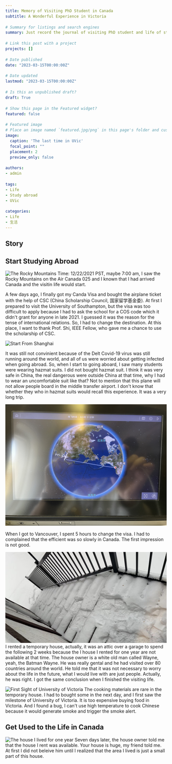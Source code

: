 ```yaml
---
title: Memory of Visiting PhD Student in Canada
subtitle: A Wonderful Experience in Victoria 

# Summary for listings and search engines
summary: Just record the journal of visiting PhD student and life of studying abroad.

# Link this post with a project
projects: []

# Date published
date: "2023-03-15T00:00:00Z"

# Date updated
lastmod: "2023-03-15T00:00:00Z"

# Is this an unpublished draft?
draft: True

# Show this page in the Featured widget?
featured: false

# Featured image
# Place an image named `featured.jpg/png` in this page's folder and customize its options here.
image:
  caption: 'The last time in UVic'
  focal_point: ""
  placement: 2
  preview_only: false

authors:
- admin

tags:
- Life
- Study abroad
- UVic

categories:
- Life
- 生活
---
```


## Story

## Start Studying Abroad

![The Rocky Mountains](./theRockyMountains.jpg)
Time: 12/22/2021 PST, maybe 7:00 am, I saw the Rocky Mountains on the Air Canada 025 and I known that I had arrived Canada and the visitin life would start. 

A few days ago, I finally got my Canda Visa and bought the airplane ticket with the help of CSC (China Scholarship Council, 国家留学基金委). At first I prepared to visit the University of Southampton, but the visa was too difficult to apply because I had to ask the school for a COS code which it didn't grant for anyone in late 2021. I guessed it was the reason for the tense of international relations. So, I had to change the destination. At this place, I want to thank Prof. Shi, IEEE Fellow, who gave me a chance to use the scholarship of CSC. 

![Start From Shanghai](./startFromShanghai.jpg)

It was still not convinient because of the Delt Covid-19 virus was still running around the world, and all of us were worried about getting infected when going abroad. So, when I start to going aboard, I saw many students were wearing hazmat suits. I did not bought hazmat suit. I think it was very safe in China, the real dangerous were outside China at that time, why I had to wear an uncomfortable suit like that? Not to mention that this plane will not allow people board in the middle transfer airport. I don't know that whether they who in hazmat suits would recall this experience. It was a very long trip. 

![A very long trip](./veryLongTrip.jpg)

When I got to Vancouver, I spent 5 hours to change the visa. I had to complained that the efficient was so slowly in Canada. The first impression is not good. 

![Heavy Snow](./heavySnow.jpg)
I rented a temporary house, actually, it was an attic over a garage to spend the following 2 weeks because the I house I rented for one year are not available at that time. The house owner is a white old man called Wayne, yeah, the Batman Wayne. He was really gental and he had visited over 80 countries around the world. He told me that it was not necessary to worry about the life in the future, what I would live with are just people. Actually, he was right. I got the same conclusion when I finished the visiting life. 

![First Sight of University of Victoria](./firstSightUvic.jpg)
The cooking materials are rare in the temporary house. I had to bought some in the next day, and I first saw the milestone of University of Victoria. It is too expensive buying food in Victoria. And I found a bug, I can't use high temperature to cook Chinese because it would generate smoke and trigger the smoke alert. 

## Get Used to the Life in Canada

![The house I lived for one year](./houseILived.jpg)
Seven days later, the house owner told me that the house I rent was available. Your house is huge, my friend told me. At first I did not beleive him until I realized that the area I lived is just a small part of this house. 



<!-- It talks about my own study research of promote traditional martial art, [Xingyiquan (形意拳）](https://baike.baidu.com/item/%E5%BD%A2%E6%84%8F%E6%8B%B3/44041#:~:text=%E5%BD%A2%E6%84%8F%E6%8B%B3%EF%BC%8C%E5%8F%88%E7%A7%B0,%E5%90%88%EF%BC%8C%E6%89%8B%E4%B8%8E%E8%B6%B3%E5%90%88%E3%80%82). In old sayings, traditional kungfu is difficult to learn by one ownself from books or videos, because it is difficult to learn the key part of one action or one gesture without Master's guidance. I always want to use data science to record the precious traditional kungfu actions, and I know that this kind of data assets is better than books or videos because it provides a higher dimension to recognize one unique thing. Motion capture is a very hot topic in ACT games developments, and it has promoted many many good games. At a certain time, I led a small project and used inertial navigation sensors to calculate the motion trajectory of the human body and put them together to identify the entire human skeleton movement. It can provide detailed information for a person's movement, and it is easy to find the difference between two people who do the same action. Fortunately, I encountered an excellent documentary director who appreciated my thoughts, so we jointly presented this excellent short documentary. -->







